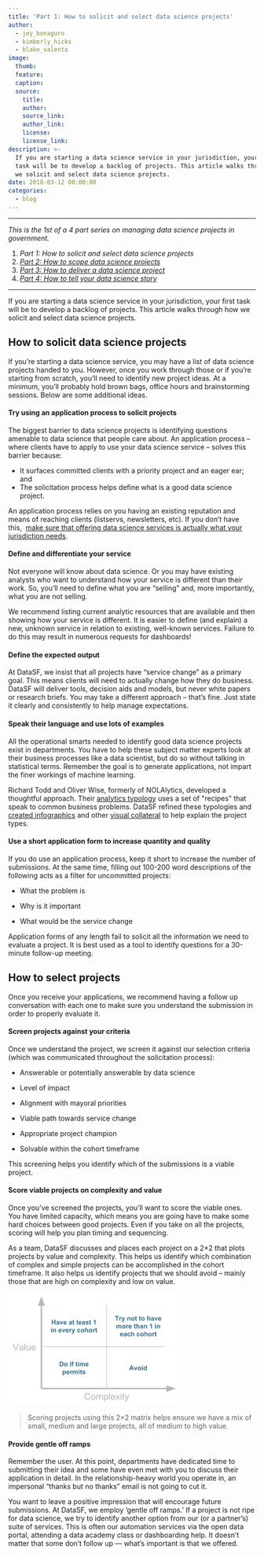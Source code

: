 ```yaml
---
title: 'Part 1: How to solicit and select data science projects'
author:
  - joy_bonaguro
  - kimberly_hicks
  - blake_valenta
image:
  thumb:
  feature:
  caption:
  source:
    title:
    author:
    source_link:
    author_link:
    license:
    license_link:
description: >-
  If you are starting a data science service in your jurisdiction, your first
  task will be to develop a backlog of projects. This article walks through how
  we solicit and select data science projects.
date: 2018-03-12 00:00:00
categories:
  - blog
---
```


---

*This is the 1st of a 4 part series on managing data science projects in government.*

1. *Part 1: How to solicit and select data science projects*
2. *[Part 2: How to scope data science projects](/blog/part-2-how-to-scope-data-science-projects/)*
3. [*Part 3: How to deliver a data science project*](/blog/part-3-how-to-deliver-a-data-science-project/)
4. [*Part 4: How to tell your data science story*](/blog/part-4-how-to-tell-your-data-science-story/)

---

If you are starting a data science service in your jurisdiction, your first task will be to develop a backlog of projects. This article walks through how we solicit and select data science projects.

## How to solicit data science projects

If you’re starting a data science service, you may have a list of data science projects handed to you. However, once you work through those or if you’re starting from scratch, you’ll need to identify new project ideas. At a minimum, you’ll probably hold brown bags, office hours and brainstorming sessions. Below are some additional ideas.

#### **Try using an application process to solicit projects**

The biggest barrier to data science projects is identifying questions amenable to data science that people care about. An application process – where clients have to apply to use your data science service – solves this barrier because:

* It surfaces committed clients with a priority project and an eager ear; and
* The solicitation process helps define what is a good data science project.

An application process relies on you having an existing reputation and means of reaching clients (listservs, newsletters, etc). If you don’t have this,&nbsp; [make sure that offering data science services is actually what your jurisdiction needs](https://www.govloop.com/community/blog/define-role-new-chief-data-officer/).

#### **Define and differentiate your service**

Not everyone will know about data science. Or you may have existing analysts who want to understand how your service is different than their work. So, you’ll need to define what you are “selling” and, more importantly, what you are not selling.

We recommend listing current analytic resources that are available and then showing how your service is different. It is easier to define (and explain) a new, unknown service in relation to existing, well-known services. Failure to do this may result in numerous requests for dashboards!

#### **Define the expected output**

At DataSF, we insist that all projects have “service change” as a primary goal. This means clients will need to actually change how they do business. DataSF will deliver tools, decision aids and models, but never white papers or research briefs. You may take a different approach – that’s fine. Just state it clearly and consistently to help manage expectations.

#### Speak their language and use lots of examples&nbsp;

All the operational smarts needed to identify good data science projects exist in departments. You have to help these subject matter experts look at their business processes like a data scientist, but do so without talking in statistical terms. Remember the goal is to generate applications, not impart the finer workings of machine learning.

Richard Todd and Oliver Wise, formerly of NOLAlytics, developed a thoughtful approach. Their [analytics typology](http://datadriven.nola.gov/nolalytics/) uses a set of "recipes" that speak to common business problems. DataSF refined these typologies and [created infographics](https://datasf.org/science/) and other [visual collateral](https://datasf.org/science/DataScienceSF-1%20pager.pdf) to help explain the project types.

#### **Use a short application form to increase quantity and quality**

If you do use an application process, keep it short to increase the number of submissions. At the same time, filling out 100-200 word descriptions of the following acts as a filter for uncommitted projects:

* What the problem is

* Why is it important

* What would be the service change

Application forms of any length fail to solicit all the information we need to evaluate a project. It is best used as a tool to identify questions for a 30-minute follow-up meeting.

## How to select projects

Once you receive your applications, we recommend having a follow up conversation with each one to make sure you understand the submission in order to properly evaluate it.

#### **Screen projects against your criteria**

Once we understand the project, we screen it against our selection criteria (which was communicated throughout the solicitation process):

* Answerable or potentially answerable by data science

* Level of impact

* Alignment with mayoral priorities

* Viable path towards service change

* Appropriate project champion

* Solvable within the cohort timeframe

This screening helps you identify which of the submissions is a viable project.

#### **Score viable projects on complexity and value**

Once you’ve screened the projects, you’ll want to score the viable ones. You have limited capacity, which means you are going have to make some hard choices between good projects. Even if you take on all the projects, scoring will help you plan timing and sequencing.

As a team, DataSF discusses and places each project on a 2×2 that plots projects by value and complexity. This helps us identify which combination of complex and simple projects can be accomplished in the cohort timeframe. It also helps us identify projects that we should avoid – mainly those that are high on complexity and low on value.

![](/uploads/value-by-complexity.png)

> Scoring projects using this 2×2 matrix helps ensure we have a mix of small, medium and large projects, all of medium to high value.

#### **Provide gentle off ramps**

Remember the user. At this point, departments have dedicated time to submitting their idea and some have even met with you to discuss their application in detail. In the relationship-heavy world you operate in, an impersonal “thanks but no thanks” email is not going to cut it.

You want to leave a positive impression that will encourage future submissions. At DataSF, we employ ‘gentle off ramps.’ If a project is not ripe for data science, we try to identify another option from our (or a partner’s) suite of services. This is often our automation services via the open data portal, attending a data academy class or dashboarding help. It doesn’t matter that some don’t follow up — what’s important is that we offered.